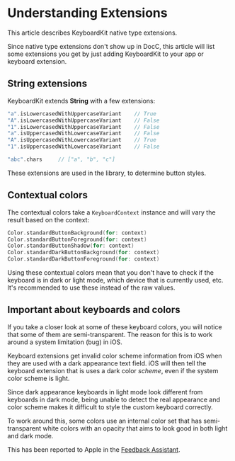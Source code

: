 # Understanding Extensions

This article describes KeyboardKit native type extensions.

Since native type extensions don't show up in DocC, this article will list some extensions you get by just adding KeyboardKit to your app or keyboard extension.



## String extensions

KeyboardKit extends **String** with a few extensions:

```swift
"a".isLowercasedWithUppercaseVariant    // True
"A".isLowercasedWithUppercaseVariant    // False
"1".isLowercasedWithUppercaseVariant    // False
"a".isUppercasedWithLowercaseVariant    // False
"A".isUppercasedWithLowercaseVariant    // True
"1".isUppercasedWithLowercaseVariant    // False

"abc".chars     // ["a", "b", "c"]
```

These extensions are used in the library, to determine button styles.



## Contextual colors

The contextual colors take a ``KeyboardContext`` instance and will vary the result based on the context:

```swift
Color.standardButtonBackground(for: context)
Color.standardButtonForeground(for: context)
Color.standardButtonShadow(for: context)
Color.standardDarkButtonBackground(for: context)
Color.standardDarkButtonForeground(for: context)
```

Using these contextual colors mean that you don't have to check if the keyboard is in dark or light mode, which device that is currently used, etc. It's recommended to use these instead of the raw values. 



## Important about keyboards and colors

If you take a closer look at some of these keyboard colors, you will notice that some of them are semi-transparent. The reason for this is to work around a system limitation (bug) in iOS.

Keyboard extensions get invalid color scheme information from iOS when they are used with a dark appearance text field. iOS will then tell the keyboard extension that is uses a dark color *scheme*, even if the system color scheme is light. 

Since dark appearance keyboards in light mode look different from keyboards in dark mode, being unable to detect the real appearance and color scheme makes it difficult to style the custom keyboard correctly. 

To work around this, some colors use an internal color set that has semi-transparent white colors with an opacity that aims to look good in both light and dark mode.

This has been reported to Apple in the [Feedback Assistant][Bug].



[Pro]: https://github.com/KeyboardKit/KeyboardKitPro
[Bug]: https://github.com/danielsaidi/KeyboardKit/issues/305
